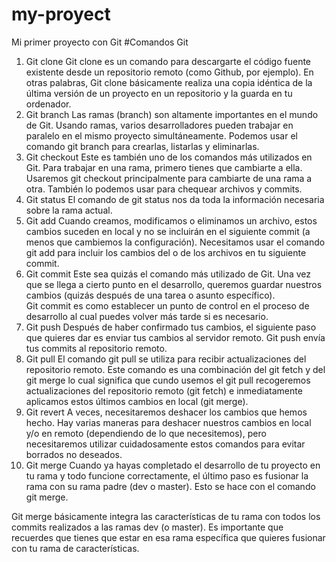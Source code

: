 # my-proyect
Mi primer proyecto con Git
#Comandos Git
1. Git clone
Git clone es un comando para descargarte el código fuente existente desde un repositorio remoto (como Github, por ejemplo). En otras palabras, Git clone básicamente realiza una copia idéntica de la última versión de un proyecto en un repositorio y la guarda en tu ordenador.
2. Git branch
Las ramas (branch) son altamente importantes en el mundo de Git. Usando ramas, varios desarrolladores pueden trabajar en paralelo en el mismo proyecto simultáneamente. Podemos usar el comando git branch para crearlas, listarlas y eliminarlas.
3. Git checkout
Este es también uno de los comandos más utilizados en Git. Para trabajar en una rama, primero tienes que cambiarte a ella. Usaremos git checkout principalmente para cambiarte de una rama a otra. También lo podemos usar para chequear archivos y commits.
4. Git status
El comando de git status nos da toda la información necesaria sobre la rama actual.
5. Git add
Cuando creamos, modificamos o eliminamos un archivo, estos cambios suceden en local y no se incluirán en el siguiente commit (a menos que cambiemos la configuración).
Necesitamos usar el comando git add para incluir los cambios del o de los archivos en tu siguiente commit.
6. Git commit
Este sea quizás el comando más utilizado de Git. Una vez que se llega a cierto punto en el desarrollo, queremos guardar nuestros cambios (quizás después de una tarea o asunto específico).  
Git commit es como establecer un punto de control en el proceso de desarrollo al cual puedes volver más tarde si es necesario.
7. Git push
Después de haber confirmado tus cambios, el siguiente paso que quieres dar es enviar tus cambios al servidor remoto. Git push envía tus commits al repositorio remoto.
8. Git pull
El comando git pull se utiliza para recibir actualizaciones del repositorio remoto. Este comando es una combinación del git fetch y del git merge lo cual significa que cundo usemos el git pull recogeremos actualizaciones del repositorio remoto (git fetch) e inmediatamente aplicamos estos últimos cambios en local (git merge).
9. Git revert
A veces, necesitaremos deshacer los cambios que hemos hecho. Hay varias maneras para deshacer nuestros cambios en local y/o en remoto (dependiendo de lo que necesitemos), pero necesitaremos utilizar cuidadosamente estos comandos para evitar borrados no deseados.
10. Git merge
Cuando ya hayas completado el desarrollo de tu proyecto en tu rama y todo funcione correctamente, el último paso es fusionar la rama con su rama padre (dev o master). Esto se hace con el comando git merge.

Git merge básicamente integra las características de tu rama con todos los commits realizados a las ramas dev (o master).  Es importante que recuerdes que tienes que estar en esa rama específica que quieres fusionar  con tu rama de características.
